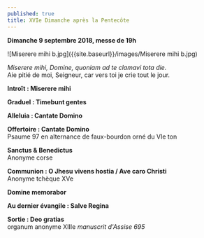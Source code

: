 ```yaml
---
published: true
title: XVIe Dimanche après la Pentecôte
---
```

**Dimanche 9 septembre 2018, messe de 19h**

![Miserere mihi b.jpg]({{site.baseurl}}/images/Miserere mihi b.jpg)


*Miserere mihi, Domine, quoniam ad te clamavi tota die.*  
Aie pitié de moi, Seigneur, car vers toi je crie tout le jour.

**Introït : Miserere mihi**

**Graduel : Timebunt gentes**

**Alleluia : Cantate Domino**

**Offertoire : Cantate Domino**  
Psaume 97 en alternance de faux-bourdon orné du VIe ton

**Sanctus & Benedictus**  
Anonyme corse

**Communion : O Jhesu vivens hostia / Ave caro Christi**  
Anonyme tchèque XVe

**Domine memorabor**

**Au dernier évangile : Salve Regina**

**Sortie : Deo gratias**  
organum anonyme XIIIe *manuscrit d'Assise 695*
